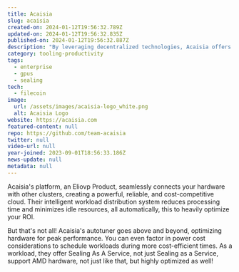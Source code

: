 ```yaml
---
title: Acaisia
slug: acaisia
created-on: 2024-01-12T19:56:32.789Z
updated-on: 2024-01-12T19:56:32.835Z
published-on: 2024-01-12T19:56:32.887Z
description: "By leveraging decentralized technologies, Acaisia offers affordable, secure, and transparent computing and storage options."
category: tooling-productivity
tags:
  - enterprise
  - gpus
  - sealing
tech:
  - filecoin
image:
  url: /assets/images/acaisia-logo_white.png
  alt: Acaisia Logo
website: https://acaisia.com
featured-content: null
repo: https://github.com/team-acaisia
twitter: null
video-url: null
year-joined: 2023-09-01T18:56:33.186Z
news-update: null
metadata: null
---
```


Acaisia's platform, an Eliovp Product, seamlessly connects your hardware with other clusters, creating a powerful, reliable, and cost-competitive cloud. Their intelligent workload distribution system reduces processing time and minimizes idle resources, all automatically, this to heavily optimize your ROI.

But that's not all! Acaisia's autotuner goes above and beyond, optimizing hardware for peak performance. You can even factor in power cost considerations to schedule workloads during more cost-efficient times. As a workload, they offer Sealing As A Service, not just Sealing as a Service, support AMD hardware, not just like that, but highly optimized as well!
